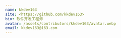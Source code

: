 ```yaml
---
name: kkdev163
site: <https://github.com/kkdev163>
bio: 软件开发工程师
avatar: /assets/contributors/kkdev163/avatar.webp
email: kkdev163@163.com
---
```

